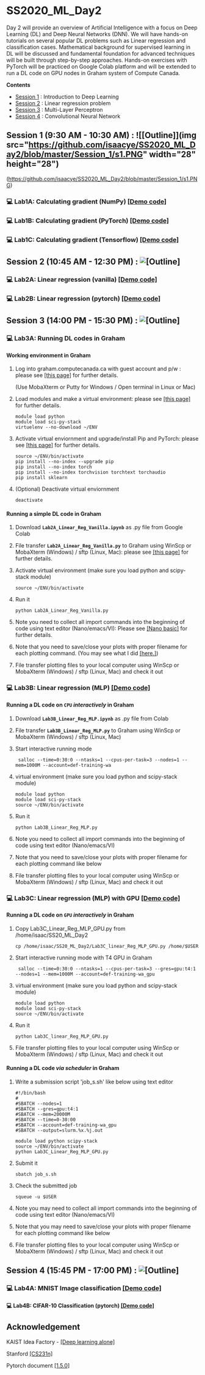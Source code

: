# SS2020_ML_Day2

Day 2 will provide an overview of Artificial Intelligence with a focus on Deep Learning (DL) and Deep Neural Networks (DNN). We will have hands-on tutorials on several popular DL problems such as Linear regression and classification cases. Mathematical background for supervised learning in DL will be discussed and fundamental foundation for advanced techniques will be built through step-by-step approaches. Hands-on exercises with PyTorch will be practiced on Google Colab platform and will be extended to run a DL code on GPU nodes in Graham system of Compute Canada.

**Contents**
* [Session 1](https://github.com/isaacye/SS2020_ML_Day2#Session-1) : Introduction to Deep Learning
* [Session 2](https://github.com/isaacye/SS2020_ML_Day2#Session-2) : Linear regression problem
* [Session 3](https://github.com/isaacye/SS2020_ML_Day2#Session-3) : Multi-Layer Perceptron
* [Session 4](https://github.com/isaacye/SS2020_ML_Day2#Session-4) : Convolutional Neural Network

## Session 1 (9:30 AM - 10:30 AM) : ![[Outline]](img src="https://github.com/isaacye/SS2020_ML_Day2/blob/master/Session_1/s1.PNG" width="28" height="28")

(https://github.com/isaacye/SS2020_ML_Day2/blob/master/Session_1/s1.PNG)

### :computer: Lab1A:  Calculating gradient (NumPy) [[Demo code]](https://github.com/isaacye/SS2020_ML_Day2/blob/master/Session_1/Lab1_numpy_grad.ipynb)

### :computer: Lab1B:  Calculating gradient (PyTorch) [[Demo code]](https://github.com/isaacye/SS2020_ML_Day2/blob/master/Session_1/Lab1_pyTorch_grad.ipynb)

### :computer: Lab1C:  Calculating gradient (Tensorflow) [[Demo code]](https://github.com/isaacye/SS2020_ML_Day2/blob/master/Session_1/Lab1_Tensorflow_grad.ipynb)

## Session 2 (10:45 AM - 12:30 PM) : ![[Outline]](https://github.com/isaacye/SS2020_ML_Day2/blob/master/Session_2/s2.PNG)

### :computer: Lab2A:  Linear regression (vanilla) [[Demo code]](https://github.com/isaacye/SS2020_ML_Day2/blob/master/Session_2/Lab2A_Linear_Reg_Vanilla.ipynb)

### :computer: Lab2B: Linear regression (pytorch) [[Demo code]](https://github.com/isaacye/SS2020_ML_Day2/blob/master/Session_2/Lab2B_Linear_Reg_Linear.ipynb)

## Session 3 (14:00 PM - 15:30 PM) : ![[Outline]](https://github.com/isaacye/SS2020_ML_Day2/blob/master/Session_3/s3.PNG)
###  :computer: Lab3A: Running DL codes in Graham ###

#### Working environment in Graham ####
1. Log into graham.computecanada.ca with guest account and p/w : please see [[this page]](https://docs.computecanada.ca/wiki/SSH) for further details.

   (Use MobaXterm or Putty for Windows / Open terminal in Linux or Mac)

2. Load modules and make a virtual environment: please see [[this page]](https://docs.computecanada.ca/wiki/Python#Creating_and_using_a_virtual_environment) for further details.

   ```
   module load python
   module load sci-py-stack
   virtuelenv --no-download ~/ENV
   ```
3. Activate virtual enviornment and upgrade/install Pip and PyTorch: please see [[this page]](https://docs.computecanada.ca/wiki/PyTorch#Installation) for further details.
   ```
   source ~/ENV/bin/activate
   pip install --no-index --upgrade pip
   pip install --no-index torch
   pip install --no-index torchvision torchtext torchaudio
   pip install sklearn
   ```
4. (Optional) Deactivate virtual enviornment
   ```
   deactivate
   ```

#### Running a simple DL code in Graham ####
1. Download **`Lab2A_Linear_Reg_Vanilla.ipynb`** as .py file from Google Colab

2. File transfer **`Lab2A_Linear_Reg_Vanilla.py`** to Graham using WinScp or MobaXterm (Windows) / sftp (Linux, Mac): please see [[this page]](https://docs.computecanada.ca/wiki/Transferring_data#SFTP) for further details.

3. Activate virtual environment (make sure you load python and scipy-stack module)
   ```
   source ~/ENV/bin/activate
   ```
4. Run it
   ```
   python Lab2A_Linear_Reg_Vanilla.py
   ```
5. Note you need to collect all import commands into the beginning of code using text editor (Nano/emacs/VI): Please see [[Nano basic]](https://wiki.gentoo.org/wiki/Nano/Basics_Guide) for further details.

6. Note that you need to save/close your plots with proper filename for each plotting command. (You may see what I did [[here.]](https://github.com/isaacye/SS2020_ML_Day2/blob/master/Session_3/Lab3A_linear_Reg_Vanilla_Graham.py))

7. File transfer plotting files to your local computer using WinScp or MobaXterm (Windows) / sftp (Linux, Mac) and check it out


### :computer: Lab3B:  Linear regression (MLP) [[Demo code]](https://github.com/isaacye/SS2020_ML_Day2/blob/master/Session_3/Lab3B_Linear_Reg_MLP.ipynb)

#### Running a DL code on `CPU` _interactively_ in Graham ####

1. Download **`Lab3B_Linear_Reg_MLP.ipynb`** as .py file from Colab

2. File transfer **`Lab3B_Linear_Reg_MLP.py`** to Graham using WinScp or MobaXterm (Windows) / sftp (Linux, Mac)

3. Start interactive running mode 
   ```
    salloc --time=0:30:0 --ntasks=1 --cpus-per-task=3 --nodes=1 --mem=1000M --account=def-training-wa
   ```

4. virtual environment (make sure you load python and scipy-stack module)

    ```
    module load python
    module load sci-py-stack
    source ~/ENV/bin/activate
    ```

5. Run it 
    ```
    python Lab3B_Linear_Reg_MLP.py
    ```
    
6. Note you need to collect all import commands into the beginning of code using text editor (Nano/emacs/VI)

7. Note that you need to save/close your plots with proper filename for each plotting command like below

8. File transfer plotting files to your local computer using WinScp or MobaXterm (Windows) / sftp (Linux, Mac) and check it out

### :computer: Lab3C:  Linear regression (MLP) with GPU [[Demo code]](https://github.com/isaacye/SS2020_ML_Day2/blob/master/Session_3/Lab3C_Linear_Reg_MLP_GPU.ipynb)

#### Running a DL code on `GPU` _interactively_ in Graham ####

1. Copy Lab3C_Linear_Reg_MLP_GPU.py from /home/isaac/SS20_ML_Day2
    ```
    cp /home/isaac/SS20_ML_Day2/Lab3C_linear_Reg_MLP_GPU.py /home/$USER
    ```

2. Start interactive running mode with T4 GPU in Graham 
   ```
    salloc --time=0:30:0 --ntasks=1 --cpus-per-task=3 --gres=gpu:t4:1 --nodes=1 --mem=1000M --account=def-training-wa_gpu
   ```

3. virtual environment (make sure you load python and scipy-stack module)

    ```
    module load python
    module load sci-py-stack
    source ~/ENV/bin/activate
    ```

4. Run it 
    ```
    python Lab3C_linear_Reg_MLP_GPU.py
    ```
    
5. File transfer plotting files to your local computer using WinScp or MobaXterm (Windows) / sftp (Linux, Mac) and check it out


#### Running a DL code _via scheduler_ in Graham ####

1.  Write a submission script 'job_s.sh' like below using text editor  
    ```
    #!/bin/bash
    #
    #SBATCH --nodes=1
    #SBATCH --gres=gpu:t4:1
    #SBATCH --mem=20000M
    #SBATCH --time=0-30:00
    #SBATCH --account=def-training-wa_gpu
    #SBATCH --output=slurm.%x.%j.out
    
    module load python scipy-stack
    source ~/ENV/bin/activate
    python Lab3C_Linear_Reg_MLP_GPU.py
    
    ```
    
4. Submit it
    ```
    sbatch job_s.sh
    ```

5. Check the submitted job
    ```
    squeue -u $USER
    ```
    
6. Note you may need to collect all import commands into the beginning of code using text editor (Nano/emacs/VI)

7. Note that you may need to save/close your plots with proper filename for each plotting command like below

8. File transfer plotting files to your local computer using WinScp or MobaXterm (Windows) / sftp (Linux, Mac) and check it out


## Session 4 (15:45 PM - 17:00 PM) : ![[Outline]](https://github.com/isaacye/SS2020_ML_Day2/blob/master/Session_4/s4.PNG)

### :computer: Lab4A: MNIST Image classification [[Demo code]](https://github.com/isaacye/SS2020_ML_Day2/blob/master/Session_4/Lab4A_MNIST_classification.ipynb)

#### :computer: Lab4B: CIFAR-10 Classification (pytorch) [[Demo code]](https://github.com/isaacye/SS2020_ML_Day2/blob/master/Session_4/Lab4B_CIFAR10_classification.ipynb)

## Acknowledgement

KAIST Idea Factory - [[Deep learning alone]](https://github.com/heartcored98/Standalone-DeepLearning)

Stanford [[CS231n]](http://cs231n.stanford.edu/)

Pytorch document [[1.5.0]](https://pytorch.org/docs/stable/index.html)
